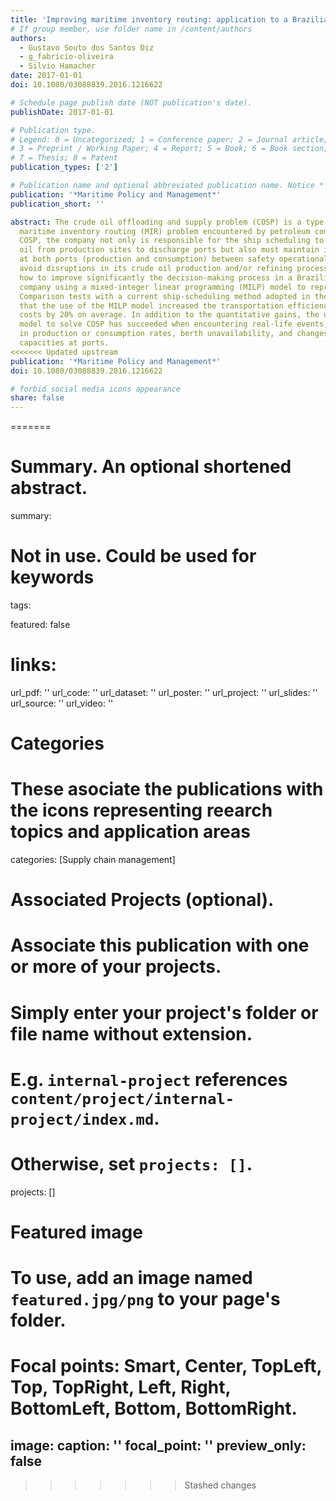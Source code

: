```yaml
---
title: 'Improving maritime inventory routing: application to a Brazilian petroleum case'
# If group member, use folder name in /content/authors
authors:
  - Gustavo Souto dos Santos Diz
  - g_fabricio-oliveira
  - Silvio Hamacher
date: 2017-01-01
doi: 10.1080/03088839.2016.1216622

# Schedule page publish date (NOT publication's date).
publishDate: 2017-01-01

# Publication type.
# Legend: 0 = Uncategorized; 1 = Conference paper; 2 = Journal article;
# 3 = Preprint / Working Paper; 4 = Report; 5 = Book; 6 = Book section;
# 7 = Thesis; 8 = Patent
publication_types: ['2']

# Publication name and optional abbreviated publication name. Notice * * on title. # Publication name and optional abbreviated publication name. Quote marks needed for Markdown typesetting
publication: '*Maritime Policy and Management*'
publication_short: ''

abstract: The crude oil offloading and supply problem (COSP) is a type of operation
  maritime inventory routing (MIR) problem encountered by petroleum companies. In
  COSP, the company not only is responsible for the ship scheduling to carry the crude
  oil from production sites to discharge ports but also must maintain inventory levels
  at both ports (production and consumption) between safety operational bounds to
  avoid disruptions in its crude oil production and/or refining processes. We show
  how to improve significantly the decision-making process in a Brazilian petroleum
  company using a mixed-integer linear programming (MILP) model to represent COSP.
  Comparison tests with a current ship-scheduling method adopted in the company indicated
  that the use of the MILP model increased the transportation efficiency and reduced
  costs by 20% on average. In addition to the quantitative gains, the use of a MILP
  model to solve COSP has succeeded when encountering real-life events, such as variation
  in production or consumption rates, berth unavailability, and changes in the storage
  capacities at ports.
<<<<<<< Updated upstream
publication: '*Maritime Policy and Management*'
doi: 10.1080/03088839.2016.1216622

# forbid social media icons appearance
share: false
---
```

=======

# Summary. An optional shortened abstract.
summary: 

# Not in use. Could be used for keywords 
tags:
  
featured: false

# links:
url_pdf: ''
url_code: ''
url_dataset: ''
url_poster: ''
url_project: ''
url_slides: ''
url_source: ''
url_video: ''

# Categories
#  These asociate the publications with the icons representing reearch topics and application areas
categories: [Supply chain management]

# Associated Projects (optional).
#   Associate this publication with one or more of your projects.
#   Simply enter your project's folder or file name without extension.
#   E.g. `internal-project` references `content/project/internal-project/index.md`.
#   Otherwise, set `projects: []`.
projects: []

# Featured image
# To use, add an image named `featured.jpg/png` to your page's folder.
# Focal points: Smart, Center, TopLeft, Top, TopRight, Left, Right, BottomLeft, Bottom, BottomRight.
image:
  caption: ''
  focal_point: ''
  preview_only: false
---
>>>>>>> Stashed changes
